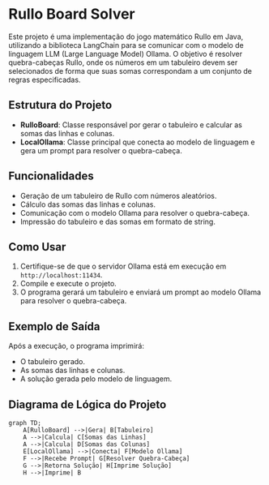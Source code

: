 # Rullo Board Solver

Este projeto é uma implementação do jogo matemático Rullo em Java, utilizando a biblioteca LangChain para se comunicar com o modelo de linguagem LLM (Large Language Model) Ollama. O objetivo é resolver quebra-cabeças Rullo, onde os números em um tabuleiro devem ser selecionados de forma que suas somas correspondam a um conjunto de regras especificadas.

## Estrutura do Projeto

- **RulloBoard**: Classe responsável por gerar o tabuleiro e calcular as somas das linhas e colunas.
- **LocalOllama**: Classe principal que conecta ao modelo de linguagem e gera um prompt para resolver o quebra-cabeça.

## Funcionalidades

- Geração de um tabuleiro de Rullo com números aleatórios.
- Cálculo das somas das linhas e colunas.
- Comunicação com o modelo Ollama para resolver o quebra-cabeça.
- Impressão do tabuleiro e das somas em formato de string.

## Como Usar

1. Certifique-se de que o servidor Ollama está em execução em `http://localhost:11434`.
2. Compile e execute o projeto.
3. O programa gerará um tabuleiro e enviará um prompt ao modelo Ollama para resolver o quebra-cabeça.

## Exemplo de Saída

Após a execução, o programa imprimirá:

- O tabuleiro gerado.
- As somas das linhas e colunas.
- A solução gerada pelo modelo de linguagem.

## Diagrama de Lógica do Projeto

```mermaid
graph TD;
    A[RulloBoard] -->|Gera| B[Tabuleiro]
    A -->|Calcula| C[Somas das Linhas]
    A -->|Calcula| D[Somas das Colunas]
    E[LocalOllama] -->|Conecta| F[Modelo Ollama]
    F -->|Recebe Prompt| G[Resolver Quebra-Cabeça]
    G -->|Retorna Solução| H[Imprime Solução]
    H -->|Imprime| B
